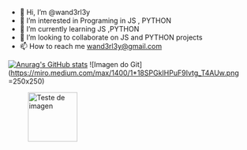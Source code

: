 - 👋 Hi, I’m @wand3rl3y
- 👀 I’m interested in Programing in JS , PYTHON
- 🌱 I’m currently learning JS ,PYTHON
- 💞️ I’m looking to collaborate on JS and PYTHON projects 
- 📫 How to reach me wand3rl3y@gmail.com

<!---
wand3rl3y/wand3rl3y is a ✨ special ✨ repository because its `README.md` (this file) appears on your GitHub profile.
You can click the Preview link to take a look at your changes.
--->

[![Anurag's GitHub stats](https://github-readme-stats.vercel.app/api?username=wand3rl3y)](https://github.com/anuraghazra/github-readme-stats)
![Imagen do Git](https://miro.medium.com/max/1400/1*18SPGkIHPuF9Ivtg_T4AUw.png =250x250)
<figure>
    <img src="https://miro.medium.com/max/1400/1*18SPGkIHPuF9Ivtg_T4AUw.png"
         width="100" height="100"
         alt="Teste de imagen">
</figure>


